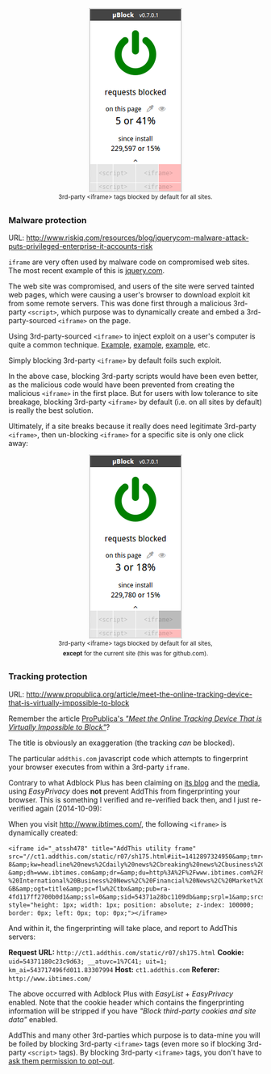 <p align="center"><img src="https://raw.githubusercontent.com/gorhill/uBlock/master/doc/img/dynamic-filtering-7.png" /><br><sup>3rd-party &lt;iframe&gt; tags blocked by default for all sites.</sup></p>

### Malware protection

URL: <http://www.riskiq.com/resources/blog/jquerycom-malware-attack-puts-privileged-enterprise-it-accounts-risk>

`iframe` are very often used by malware code on compromised web sites. The most recent example of this is [jquery.com](http://blog.jquery.com/2014/09/24/update-on-jquery-com-compromises/).

The web site was compromised, and users of the site were served tainted web pages, which were causing a user's browser to download exploit kit from some remote servers. This was done first through a malicious 3rd-party `<script>`, which purpose was to dynamically create and embed a 3rd-party-sourced `<iframe>` on the page.

Using 3rd-party-sourced `<iframe>` to inject exploit on a user's computer is quite a common technique. [Example](http://arstechnica.com/security/2013/10/hackers-compromise-official-php-website-infect-visitors-with-malware/), [example](http://www.wired.com/2013/08/freedom-hosting/), [example](http://blog.armorize.com/2011/07/willysycom-mass-injection-ongoing.html), etc.

Simply blocking 3rd-party `<iframe>` by default foils such exploit.

In the above case, blocking 3rd-party scripts would have been even better, as the malicious code would have been prevented from creating the malicious `<iframe>` in the first place. But for users with low tolerance to site breakage, blocking 3rd-party `<iframe>` by default (i.e. on all sites by default) is really the best solution.

Ultimately, if a site breaks because it really does need legitimate 3rd-party `<iframe>`, then un-blocking `<iframe>` for a specific site is only one click away:

<p align="center"><img src="https://raw.githubusercontent.com/gorhill/uBlock/master/doc/img/dynamic-filtering-8.png" /><br><sup>3rd-party &lt;iframe&gt; tags blocked by default for all sites,<br><b>except</b> for the current site (this was for github.com).</sup></p>

### Tracking protection

URL: <http://www.propublica.org/article/meet-the-online-tracking-device-that-is-virtually-impossible-to-block>

Remember the article [ProPublica's _"Meet the Online Tracking Device That is Virtually Impossible to Block"_](http://www.propublica.org/article/meet-the-online-tracking-device-that-is-virtually-impossible-to-block)?

The title is obviously an exaggeration (the tracking _can_ be blocked).

The particular `addthis.com` javascript code which attempts to fingerprint your browser executes from within a 3rd-party `iframe`.

Contrary to what Adblock Plus has been claiming on [its blog](https://adblockplus.org/blog/adblock-plus-and-the-canvas-fingerprinting-threat) and the [media](http://news.yahoo.com/adblock-plus-stop-canvas-fingerprinting-unstoppable-browser-tracking-191541979.html), using _EasyPrivacy_ does **not** prevent AddThis from fingerprinting your browser. This is something I verified and re-verified back then, and I just re-verified again (2014-10-09):

When you visit <http://www.ibtimes.com/>, the following `<iframe>` is dynamically created:

    <iframe id="_atssh478" title="AddThis utility frame" src="//ct1.addthis.com/static/r07/sh175.html#iit=1412897324950&amp;tmr=load%3D1412897319899%26core%3D1412897320635%26main%3D1412897324941%26ifr%3D1412897324955&amp;cb=0&amp;cdn=1&amp;chr=UTF-8&amp;kw=headline%20news%2Cdaily%20news%2Cbreaking%20news%2Cbusiness%20news%2Cpolitical%20news%2Csports%20news%2Ccurrent%20news%2Ceurope%20news%2Cworld%20news%2Casian%20news%2Ccomputer%20news%2Cairline%20news%2Cbanking%20news%2Cconsumer%20news%2Chealth%20news&amp;ab=-&amp;dh=www.ibtimes.com&amp;dr=&amp;du=http%3A%2F%2Fwww.ibtimes.com%2F&amp;dt=International%20Business%20Times%20-%20International%20Business%20News%2C%20Financial%20News%2C%20Market%20News%2C%20Politics%2C%20Forex%2C%20Commodities&amp;dbg=0&amp;md=0&amp;cap=tc%3D0%26ab%3D0&amp;inst=1&amp;vcl=1&amp;jsl=143585&amp;prod=undefined&amp;lng=en-GB&amp;ogt=title&amp;pc=flw%2Ctbx&amp;pub=ra-4fd117ff2700b0d1&amp;ssl=0&amp;sid=54371a28bc1109db&amp;srpl=1&amp;srcs=1&amp;srd=1&amp;srf=1&amp;srx=1&amp;ver=300&amp;xck=0&amp;xtr=0&amp;og=title%3DAmerican%2520Horror%2520Story&amp;aa=0&amp;csi=undefined&amp;rev=6.2&amp;ct=1&amp;xld=1&amp;xd=1" style="height: 1px; width: 1px; position: absolute; z-index: 100000; border: 0px; left: 0px; top: 0px;"></iframe>

And within it, the fingerprinting will take place, and report to AddThis servers:

**Request URL:** `http://ct1.addthis.com/static/r07/sh175.html`
**Cookie:** `uid=54371180c23c9d63; __atuvc=1%7C41; uit=1; km_ai=543717496fd011.83307994`
**Host:** `ct1.addthis.com`
**Referer:** `http://www.ibtimes.com/`

The above occurred with Adblock Plus with _EasyList_ + _EasyPrivacy_ enabled. Note that the cookie header which contains the fingerprinting information will be stripped if you have _"Block third-party cookies and site data"_ enabled.

AddThis and many other 3rd-parties which purpose is to data-mine you will be foiled by blocking 3rd-party `<iframe>` tags (even more so if blocking 3rd-party `<script>` tags). By blocking 3rd-party `<iframe>` tags, you don't have to [ask them permission to opt-out](http://www.addthis.com/privacy/opt-out).